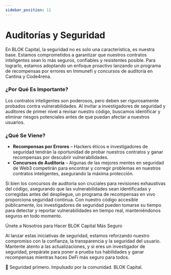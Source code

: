 ```yaml
---
sidebar_position: 11
---
```


# Auditorías y Seguridad

En BLOK Capital, la seguridad no es solo una característica, es nuestra base. Estamos comprometidos a garantizar que nuestros contratos inteligentes sean lo más seguros, confiables y resistentes posible. Para lograrlo, estamos adoptando un enfoque proactivo lanzando un programa de recompensas por errores en Immunefi y concursos de auditoría en Cantina y Code4rena.

### ¿Por Qué Es Importante?
Los contratos inteligentes son poderosos, pero deben ser rigurosamente probados contra vulnerabilidades. Al invitar a investigadores de seguridad y auditores de primer nivel a revisar nuestro código, buscamos identificar y eliminar riesgos potenciales antes de que puedan afectar a nuestros usuarios.

### ¿Qué Se Viene?
- **Recompensas por Errores** – Hackers éticos e investigadores de seguridad tendrán la oportunidad de probar nuestros contratos y ganar recompensas por descubrir vulnerabilidades.
- **Concursos de Auditoría** – Algunas de las mejores mentes en seguridad de Web3 competirán para encontrar y corregir problemas en nuestros contratos inteligentes, asegurando la máxima protección.

Si bien los concursos de auditoría son cruciales para revisiones exhaustivas del código, asegurando que las vulnerabilidades sean identificadas y corregidas antes del despliegue, un programa de recompensas en vivo proporciona seguridad continua. Con nuestro código accesible públicamente, los investigadores de seguridad pueden tomarse su tiempo para detectar y reportar vulnerabilidades en tiempo real, manteniéndonos seguros en todo momento.

Únete a Nosotros para Hacer BLOK Capital Más Seguro

Al lanzar estas iniciativas de seguridad, estamos reforzando nuestro compromiso con la confianza, la transparencia y la seguridad del usuario. Mantente atento a las actualizaciones, y si eres un investigador de seguridad, prepárate para poner a prueba tus habilidades y ganar recompensas mientras haces DeFi más seguro para todos.

🚀 Seguridad primero. Impulsado por la comunidad. BLOK Capital.


